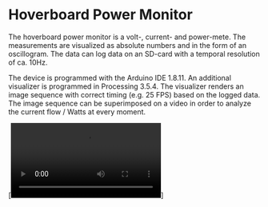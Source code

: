 # Hoverboard Power Monitor

The hoverboard power monitor is a volt-, current- and power-mete. The measurements are visualized as absolute numbers and in the form of an oscillogram.
The data can log data on an SD-card with a temporal resolution of ca. 10Hz.

The device is programmed with the Arduino IDE 1.8.11. An additional visualizer is programmed in Processing 3.5.4. The visualizer renders an image sequence with correct timing (e.g. 25 FPS) based on the logged data. The image sequence can be superimposed on a video in order to analyze the current flow / Watts at every moment. 

[![Watch the video](https://niklasroy.com/hoverhack/videos/power_monitor_overlay.mp4)]
